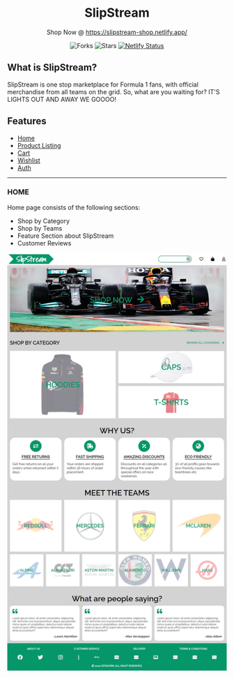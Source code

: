 <div align="center">

# SlipStream

Shop Now @ https://slipstream-shop.netlify.app/

![Forks](https://img.shields.io/github/forks/NtshVrm/e_commerce)
![Stars](https://img.shields.io/github/forks/NtshVrm/e_commerce)
[![Netlify Status](https://api.netlify.com/api/v1/badges/a1fe7d1f-75e9-4c30-bd3a-8df76d74c08c/deploy-status)](https://app.netlify.com/sites/infinityui/deploys)

</div>

## What is SlipStream?

SlipStream is one stop marketplace for Formula 1 fans, with official merchandise from all teams on the grid. So, what are you waiting for? IT'S LIGHTS OUT AND AWAY WE GOOOO!
 
## Features

- [Home](#home)
- [Product Listing](#product)
- [Cart](#cart)
- [Wishlist](#wishlist)
- [Auth](#auth)

---

### HOME

Home page consists of the following sections:
- Shop by Category
- Shop by Teams
- Feature Section about SlipStream
- Customer Reviews

![image](images/chrome-capture.jpg)